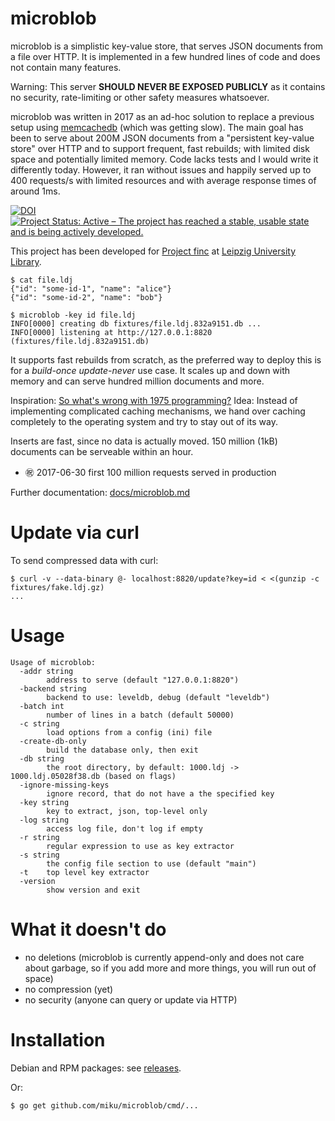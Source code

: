 # microblob

microblob is a simplistic key-value store, that serves JSON documents from a
file over HTTP. It is implemented in a few hundred lines of code and does not
contain many features.

Warning: This server **SHOULD NEVER BE EXPOSED PUBLICLY** as it contains no
security, rate-limiting or other safety measures whatsoever.

microblob was written in 2017 as an ad-hoc solution to replace a previous setup
using [memcachedb](https://en.wikipedia.org/wiki/MemcacheDB) (which was getting
slow). The main goal has been to serve about 200M JSON documents from a
"persistent key-value store" over HTTP and to support frequent, fast rebuilds;
with limited disk space and potentially limited memory. Code lacks tests and I
would write it differently today. However, it ran without issues and happily
served up to 400 requests/s with limited resources and with average response
times of around 1ms.

[![DOI](https://zenodo.org/badge/82800367.svg)](https://zenodo.org/badge/latestdoi/82800367) [![Project Status: Active – The project has reached a stable, usable state and is being actively developed.](https://www.repostatus.org/badges/latest/active.svg)](https://www.repostatus.org/#active)

This project has been developed for [Project finc](https://finc.info) at [Leipzig University Library](https://ub.uni-leipzig.de).

```shell
$ cat file.ldj
{"id": "some-id-1", "name": "alice"}
{"id": "some-id-2", "name": "bob"}

$ microblob -key id file.ldj
INFO[0000] creating db fixtures/file.ldj.832a9151.db ...
INFO[0000] listening at http://127.0.0.1:8820 (fixtures/file.ldj.832a9151.db)
```

It supports fast rebuilds from scratch, as the preferred way to deploy this is
for a *build-once* *update-never* use case. It scales up and down with memory
and can serve hundred million documents and more.

Inspiration: [So what's wrong with 1975
programming?](http://varnish-cache.org/docs/trunk/phk/notes.html#so-what-s-wrong-with-1975-programming)
Idea: Instead of implementing complicated caching mechanisms, we hand over
caching completely to the operating system and try to stay out of its way.

Inserts are fast, since no data is actually moved. 150 million (1kB) documents
can be serveable within an hour.

* ㊗️ 2017-06-30 first 100 million requests served in production

Further documentation: [docs/microblob.md](docs/microblob.md)

# Update via curl

To send compressed data with curl:

```shell
$ curl -v --data-binary @- localhost:8820/update?key=id < <(gunzip -c fixtures/fake.ldj.gz)
...
```

# Usage

```shell
Usage of microblob:
  -addr string
        address to serve (default "127.0.0.1:8820")
  -backend string
        backend to use: leveldb, debug (default "leveldb")
  -batch int
        number of lines in a batch (default 50000)
  -c string
        load options from a config (ini) file
  -create-db-only
        build the database only, then exit
  -db string
        the root directory, by default: 1000.ldj -> 1000.ldj.05028f38.db (based on flags)
  -ignore-missing-keys
        ignore record, that do not have a the specified key
  -key string
        key to extract, json, top-level only
  -log string
        access log file, don't log if empty
  -r string
        regular expression to use as key extractor
  -s string
        the config file section to use (default "main")
  -t    top level key extractor
  -version
        show version and exit
```

# What it doesn't do

* no deletions (microblob is currently append-only and does not care about
  garbage, so if you add more and more things, you will run out of space)
* no compression (yet)
* no security (anyone can query or update via HTTP)

# Installation

Debian and RPM packages: see [releases](https://github.com/miku/microblob/releases).

Or:

```shell
$ go get github.com/miku/microblob/cmd/...
```
